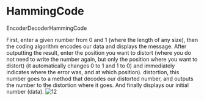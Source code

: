 # HammingCode
EncoderDecoderHammingCode

First, enter a given number from 0 and 1 (where the length of any size), then the coding algorithm encodes our data and displays the message. After outputting the result, enter the position you want to distort (where you do not need to write the number again, but only the position where you want to distort) (it automatically changes 0 to 1 and 1 to 0) and immediately indicates where the error was, and at which position). distortion, this number goes to a method that decodes our distorted number, and outputs the number to the distortion where it goes. And finally displays our initial number (data).
![12](https://user-images.githubusercontent.com/59579981/115160261-0db35480-a0a0-11eb-8875-77ecf47d034f.png)

